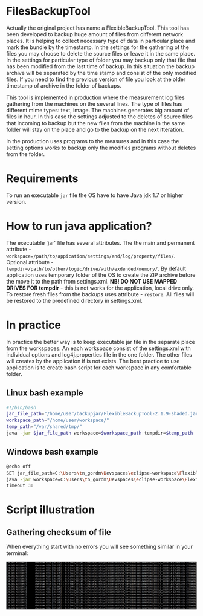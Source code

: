 # FilesBackupTool
Actually the original project has name a FlexibleBackupTool. This tool has been developed to backup huge amount of files from different network places. It is helping to collect necessary type of data in particular place and mark the bundle by the timestamp. In the settings for the gathering of the files you may choose to delete the source files or leave it in the same place. 
In the settings for particular type of folder you may backup only that file that has been modified from the last time of backup. In this situation the backup archive will be separated by the time stamp and consist of the only modified files. If you need to find the  previous version of file you look at the older timestamp of archive in the folder of backups.

This tool is implemented in production where the measurement log files gathering from the machines on the several lines. The type of files has different mime types: text, image. The machines generates big amount of files in hour. In this case the settings adjusted to the deletes of source files that incoming to backup but the new files from the machine in the same folder will stay on the place and go to the backup on the next itteration.

In the production uses programs to the measures and in this case the setting options works to backup only the modifies programs without deletes from the folder.

# Requirements
To run an executable `jar` file the OS have to have Java jdk 1.7 or higher version.

# How to run java application?
The executable 'jar' file has several attributes. 
The the main and permanent attribute - `workspace=/path/to/appication/settings/and/log/property/files/`.
Optional attribute - `tempdir=/path/to/other/logic/drive/with/exdended/memory/`. By default application uses temporary folder of the OS to create the ZIP archive before the move it to the path from settings.xml. **NB! DO NOT USE MAPPED DRIVES FOR tempdir** - this is not works for the application, local drive only.
To restore fresh files from the backups uses attribute - `restore`. All files will be restored to the predefined directory in settings.xml.

# In practice
In practice the better way is to keep executable jar file in the separate place from the workspaces.
An each workspace consist of the settings.xml with individual options and log4j.properties file in the one folder. The other files will creates by the application if is not exists.
The best practice to use application is to create bash script for each workspace in any comfortable folder.
## Linux bash example
```bash
#!/bin/bash
jar_file_path="/home/user/backupjar/FlexibleBackupTool-2.1.9-shaded.jar"
workspace_path="/home/user/workspace/" 
temp_path="/var/shared/tmp/"
java -jar $jar_file_path workspace=$workspace_path tempdir=$temp_path
```
## Windows bash example
```bash
@echo off
SET jar_file_path=C:\Users\tn_gordm\Devspaces\eclipse-workspace\FlexibleBackupTool-2.1.9\target\FlexibleBackupTool-2.1.9-shaded.jar
java -jar workspace=C:\Users\tn_gordm\Devspaces\eclipse-workspace\FlexibleBackupTool-2.1.9\backup-workspace\ tempdir=D:\temp\
timeout 30
```
# Script illustration
## Gathering checksum of file
When everything start with no errors you will see something similar in your terminal:
<p align="center">
  <img src="https://github.com/inc0d3w3trust/FilesBackupTool/blob/main/img_examples/checksum-example.jpg" width="640" title="file checksum">
</p>
